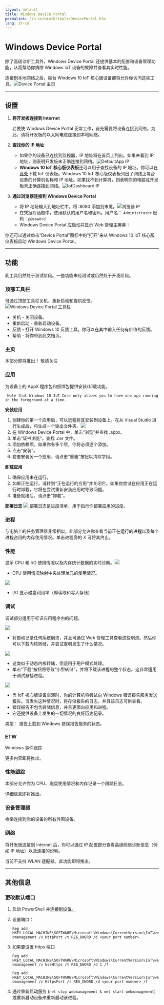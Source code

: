 ```yaml
---
layout: default
title: Windows Device Portal
permalink: /zh-cn/win10/tools/DevicePortal.htm
lang: zh-cn
---
```


<div class="container" markdown="1">

# Windows Device Portal
   除了高级诊断工具外，Windows Device Portal 还提供基本的配置和设备管理功能，从而帮助你排除 Windows IoT 设备的故障并查看其实时性能。
   
   连接到本地网络之后，每台 Windows 10 IoT 核心版设备都将允许你访问这些工具。![Device Portal 主页]({{site.baseurl}}/Resources/images/deviceportal/deviceportal.png)

<hr>


## 设置
1. **将开发板连接到 Internet**

   若要使 Windows Device Portal 正常工作，首先需要将设备连接到网络。为此，请将开发板的以太网电缆连接到本地网络。

2. **查找你的 IP 地址**
    * 如果你的设备已连接到监视器，IP 地址将在首页上列出。如果未看到 IP 地址，则表明开发板未正确连接到网络。![DefaultApp IP]({{site.baseurl}}/Resources/images/deviceportal/defaultapp_ip.png)
    * **Windows 10 IoT 核心版仪表板**还可以用于查找设备的 IP 地址。你可以在[此处](http://go.microsoft.com/fwlink/?LinkID=708576)下载 IoT 仪表板。Windows 10 IoT 核心版仪表板列出了网络上每台设备的计算机名称和 IP 地址。如果找不到计算机，则表明你的电脑或开发板未正确连接到网络。![IotDashboard IP]({{site.baseurl}}/Resources/images/IoTDashboard.PNG)

3. **通过浏览器连接到 Windows Device Portal**
    * 将 IP 地址输入到地址栏中。将 :8080 添加到末尾。![浏览器 IP]({{site.baseurl}}/Resources/images/deviceportal/browser_ip.png)
    * 在凭据对话框中，使用默认的用户名和密码。用户名： `Administrator` 密码：`p@ssw0rd`
    * Windows Device Portal 应启动并显示 Web 管理主屏幕！

 你还可以通过单击“Device Portal”图标中的“打开”来从 Windows 10 IoT 核心版仪表板启动 Windows Device Portal。

<hr>
	






## 功能

此工具仍然处于测试阶段。一些功能未经测试或仍然处于开发阶段。

### **顶部工具栏**
    
可通过顶部工具栏关机、重新启动和提供反馈。![Windows Device Portal 工具栏]({{site.baseurl}}/Resources/images/deviceportal/toolbar.png)

* 关机 - 关闭设备。
* 重新启动 - 重新启动设备。
* 反馈 - 打开 Windows 10 反馈工具，你可以在其中输入任何有价值的反馈。
* 帮助 - 将你带到此文档页。

### **主页**

本部分即将推出！ 敬请关注

### **应用**

为设备上的 AppX 程序包和捆绑包提供安装/卸载功能。

``` Note that Windows 10 IoT Core only allows you to have one app running in the foreground at a time.```

**安装应用**

1.	创建你的第一个应用后，可以远程将其安装到设备上。在从 Visual Studio 进行生成后，将生成一个输出文件夹。<img class = "screen-snippet" src="{{site.baseurl}}/Resources/images/deviceportal/installapp0.png">	
2.	在 Windows Device Portal 中，单击“浏览”并查找 .appx。
3.	单击“证书浏览”，查找 .cer 文件。 
4.	添加依赖项。如果你有多个项，你将必须逐个添加。 	
5.	点击“安装”。 
6.	若要安装另一个应用，请点击“重置”按钮以清除字段。


**卸载应用**

1.	确保应用未在运行。 
2.	如果正在运行，请转到“正在运行的应用”并关闭它。如果你尝试在应用正在运行时卸载，它将在尝试重新安装应用时导致问题。 
3.	准备就绪后，请点击“卸载”。
    

**部署日志** <img class="screen-snippet" src="{{site.baseurl}}/Resources/images/deviceportal/deploymentlog.png"> 部署日志是进度清单，用于指示你部署应用的进度。

### **进程**
与电脑上的任务管理器非常相似，此部分允许你查看当前正在运行的进程以及每个进程占用的内存使用情况。单击进程旁的 X 可将其终止。

### **性能**
显示 CPU 和 I/O 使用情况以及内存统计数据的实时诊断。<img src="{{site.baseurl}}/Resources/images/deviceportal/iograph.png">

* CPU 使用情况映射中央处理单元的使用情况。

<img src="{{site.baseurl}}/Resources/images/deviceportal/cpugraph.png">

* I/O 显示磁盘利用率（即读取和写入存储）

### **调试**
调试部分适用于标识应用程序内的问题。

<img src="{{site.baseurl}}/Resources/images/deviceportal/debug1.png">

* 将自动记录任何系统崩溃，并且可通过 Web 管理工具查看这些崩溃。然后你可以下载内核转储，并尝试查明发生了什么情况。

<img src="{{site.baseurl}}/Resources/images/deviceportal/debug2.png">

* 这类似于动态内核转储，但适用于用户模式处理。 
* 单击“下载”按钮将导致“小型转储”，并将下载该进程的整个状态。这非常适用于调试悬挂进程。

<img src="{{site.baseurl}}/Resources/images/deviceportal/debug3.png">

* 当 IoT 核心版设备崩溃时，你的计算机将尝试向 Windows 错误报告服务发送报告。当发生这种情况时，将存储报告的日志，并且该日志可供查看。
* 错误报告不包含转储信息，并且更面向应用和进程。 
* 它还提供设备上发生的一切情况的良好历史记录。 

类型： 报告上载到 Windows 错误报告服务的状态。

### **ETW**
Windows 事件跟踪

更多内容即将推出。

### **性能跟踪**

本部分允许你为 CPU、磁盘使用情况和内存记录一个跟踪日志。

详细信息即将推出。

### **设备管理器**

枚举连接到你的设备的所有外围设备。

### **网络**

将开发板连接到 Internet 后，你可以通过 IP 配置部分查看高级网络诊断信息（例如 IP 地址）以及连接的说明。

当前不支持 WLAN 适配器。此功能即将推出。
<hr>


## 其他信息

### 更改默认端口
1. 启动 PowerShell 并[连接到设备。]({{site.baseurl}}/{{page.lang}}/win10/samples/PowerShell.htm)
2. 设置端口：

    `Reg add HKEY_LOCAL_MACHINE\SOFTWARE\Microsoft\Windows\CurrentVersion\IoT\webmanagement /v HttpPort /t REG_DWORD /d <your port number>`
	
3. 如果要设置 https 端口

	`Reg add HKEY_LOCAL_MACHINE\SOFTWARE\Microsoft\Windows\CurrentVersion\IoT\webmanagement /v UseHttps /t REG_DWORD /d 1 /f`
	
	`Reg add HKEY_LOCAL_MACHINE\SOFTWARE\Microsoft\Windows\CurrentVersion\IoT\webmanagement /v HttpsPort /t REG_DWORD /d <your port number> /f`
	
3. 通过重新启动服务 \(```net stop webmanagement & net start webmanagement```\) 或重新启动设备来重新启动该进程。




</div>
